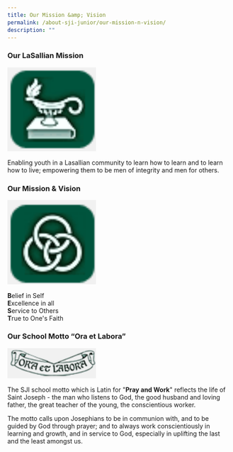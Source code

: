 ```yaml
---
title: Our Mission &amp; Vision
permalink: /about-sji-junior/our-mission-n-vision/
description: ""
---
```

### Our LaSallian Mission


<img src="/images//LaSallian%20Mission.gif" style="width:200px">
<br>

Enabling youth in a Lasallian community to learn how to learn and to learn how to live; empowering them to be men of integrity and men for others.  


### Our Mission &amp; Vision

<img src="/images/Mission%20&amp;%20Vision.gif" style="width:200px">
<br>


  
**B**elief in Self&nbsp;  
**E**xcellence in all  
**S**ervice to Others  
**T**rue to One's Faith 


### Our School Motto “Ora et Labora”



<img src="/images/School%20Motto.gif" style="width:200px">
<br>



The SJI school motto which is Latin for "**Pray and Work**" reflects the life of Saint Joseph - the man who listens to God, the good husband and loving father, the great teacher of the young, the conscientious worker.

  

The motto calls upon Josephians to be in communion with, and to be guided by God through prayer; and to always work conscientiously in learning and growth, and in service to God, especially in uplifting the last and the least amongst us.